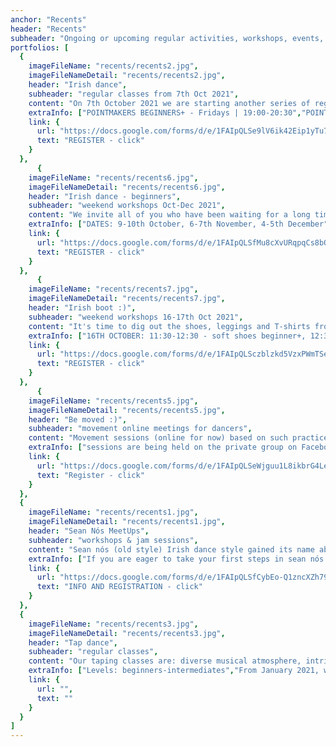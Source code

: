```yaml
---
anchor: "Recents"
header: "Recents"
subheader: "Ongoing or upcoming regular activities, workshops, events, projects."
portfolios: [
  {
    imageFileName: "recents/recents2.jpg",
    imageFileNameDetail: "recents/recents2.jpg",
    header: "Irish dance",
    subheader: "regular classes from 7th Oct 2021",
    content: "On 7th October 2021 we are starting another series of regular classes in the contemporary style of Irish soft shoe dance and step dancing will begin. Our classes include: great music, intriguing steps, encouraging creativity, supporting fitness and a friendly community.",
    extraInfo: ["POINTMAKERS BEGINNERS+ - Fridays | 19:00-20:30","POINTMAKERS INTERMEDIATE - Thursdays | 20:30-22:00", " TREBLEMAKERS INTERMEDIATE - Fridays | 17:30-19:00",  "Register deadline - 26th September 2021! Remember, it's a good idea to hurry up because places in the class are limited due to you know what.", "Organizational details can be found in the registration form below."],
    link: {
      url: "https://docs.google.com/forms/d/e/1FAIpQLSe9lV6ik42Eip1yTu7flVgTiN4ZWDc1CuD1A4nGyCCmYHOmgA/viewform",
      text: "REGISTER - click"
    }
  },
      {
    imageFileName: "recents/recents6.jpg",
    imageFileNameDetail: "recents/recents6.jpg",
    header: "Irish dance - beginners",
    subheader: "weekend workshops Oct-Dec 2021",
    content: "We invite all of you who have been waiting for a long time for our Irish dancing classes FROM ZERO TO HERO! Our offer for this Autumn are weekend workshops in 3 rounds, after which you will have a pretty good idea about Irish dancing and you will decide whether you want to continue the adventure in regular classes. During each class we will learn a new set of steps, so you can come to selected classes without worrying that you won't know what it's all about. However, we encourage you to attend the entire series to get the most out of your opportunity to learn the basics of this particular but beautiful dance.",
    extraInfo: ["DATES: 9-10th October, 6-7th November, 4-5th December","GROUPS: 11:30-13:00 - soft shoes, 13:15-14:45 - heavy shoes ","WHERE: School of Tai Chi Jadeit, ul. Bastionowa 47 (Cytadela Park)", "INVESTMENT: 35 zł - drop-in 1,5 h, 180 zł - 6 classes pass, 300 zł - 12 classes pass", "REGISTRATION: deadline 30th September, registration only via form below"],
    link: {
      url: "https://docs.google.com/forms/d/e/1FAIpQLSfMu8cXvURqpqCs8bQLYhl1rP8Xd3NGx31BYrUIT4Ypn3P3yg/viewform",
      text: "REGISTER - click"
    }
  },
      {
    imageFileName: "recents/recents7.jpg",
    imageFileNameDetail: "recents/recents7.jpg",
    header: "Irish boot :)",
    subheader: "weekend workshops 16-17th Oct 2021",
    content: "It's time to dig out the shoes, leggings and T-shirts from the closet and get on the dance floor. The workshop is organized for all the souls who know the basics of Irish dancing, to give you a gentle start. We will be based on familiar steps, so as not to overload your brains;P, but we will play with space, look for optimal movement patterns, focus on rhythmics. And additionally on Saturday we will do some general development to feel our bodies better.",
    extraInfo: ["16TH OCTOBER: 11:30-12:30 - soft shoes beginner+, 12:30-13:30 - strengthening, loosening, working on stability and mobility, 13:45-14:45 - soft shoes intermediate","17TH OCTOBER: 11:30-12:45 - step beginner+, 12:45-14:00 - step intermediate","WHERE: School of Tai Chi Jadeit, ul. Bastionowa 47 (Cytadela Park)", "INVESTMENT: 20 zł - drop-in, 50 zł / 3 classes and more pass", "REGISTRATION: deadline - 8th October, only via form below"],
    link: {
      url: "https://docs.google.com/forms/d/e/1FAIpQLSczblzkd5VzxPWmTSeVWso7bMHfmTukwVRMFJnFjeBPmpZCnw/viewform",
      text: "REGISTER - click"
    }
  },
      {
    imageFileName: "recents/recents5.jpg",
    imageFileNameDetail: "recents/recents5.jpg",
    header: "Be moved :)",
    subheader: "movement online meetings for dancers",
    content: "Movement sessions (online for now) based on such practices as yoga, Pilates, Body-Mind Centering®, Franklin Method® or inspirations drawn from contemporary dance techniques. The meetings are organized for people who dance and want to listen more carefully to their body's needs in order to enjoy its use for as long as possible, not only on the dance floor. People claiming not to dance will also be welcome. ",
    extraInfo: ["sessions are being held on the private group on Facebook - 'EtnoBalans się porusza' - you are welcome to join the group because you can find old sessions there and practice when you want","from the end of October we are planning to do live sessions, if it is possible and the virus doesn't interfere with our plans","payment from the heart <3", "registration only via form"],
    link: {
      url: "https://docs.google.com/forms/d/e/1FAIpQLSeWjguu1L8ikbrG4LeId_xgu9ym7Pz6fOtw5V-86AJW6rolzw/viewform",
      text: "Register - click"
    }
  },
  {
    imageFileName: "recents/recents1.jpg",
    imageFileNameDetail: "recents/recents1.jpg",
    header: "Sean Nós MeetUps",
    subheader: "workshops & jam sessions",
    content: "Sean nós (old style) Irish dance style gained its name about 20 years ago, coming from rural areas of Ireland, where the tradition of dance and music was a natural need and way of social entertainment. Recently it has become more and more popular, probably because of its spontaneity and freedom of expression. Leg movements are small and less spacious, close to the floor and the body is relaxed from the waist up. Since it is an improvised form, each dancer presents his own unique style. The dancers Sean nós stay in close contact with the musicians and everyone reacts to what is happening here and now. The desire to combine the energy of dancers and musicians whose passions are the Irish climate and the desire to seek dialogue between them inevitably pushes us to try to work out a regular space for this :)",
    extraInfo: ["If you are eager to take your first steps in sean nós style, please email us. We have an online course for beginners that will give you an insight into the technique.", "We will inform you about the next class dates! If you are interested in learning, please fill out the form."],
    link: {
      url: "https://docs.google.com/forms/d/e/1FAIpQLSfCybEo-Q1zncXZh790nRwNnjkVkOgQhUCrPEGQzW-jJ1E_HA/viewform",
      text: "INFO AND REGISTRATION - click"
    }
  },
  {
    imageFileName: "recents/recents3.jpg",
    imageFileNameDetail: "recents/recents3.jpg",
    header: "Tap dance",
    subheader: "regular classes",
    content: "Our taping classes are: diverse musical atmosphere, intriguing steps, encouragement to creativity and improvisation and friendly community. During regular classes we focus on dance and improvisation techniques.",
    extraInfo: ["Levels: beginners-intermediates","From January 2021, we are not doing live streams or live classes. However we do have a video footage that we can share with you if you are interested. Keep an eye out, however, because we'll be back soon!"],
    link: {
      url: "",
      text: ""
    }
  }
]
---
```

